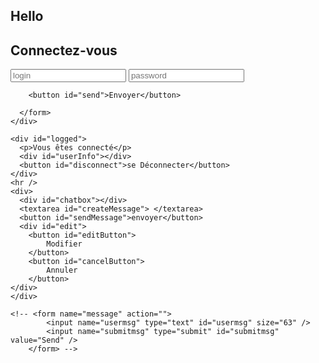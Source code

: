 <!DOCTYPE html>
<html lang="en">
  <head>
    <meta charset="UTF-8" />
    <meta name="viewport" content="width=device-width, initial-scale=1.0" />
    <title>Chat3Wa</title>
    <link rel="stylesheet" href="css/style.css" />
    <link rel="stylesheet" href="https://cdn.simplecss.org/simple.min.css" />
  </head>
  <body>
    <h2>Hello</h2>
    <p id="msg"></p>
    <div id="logout">
      <h2>Connectez-vous</h2>
      <form>
        <input type="text" placeholder="login" id="login" />
        <input type="text" placeholder="password" id="password" />

        <button id="send">Envoyer</button>

      </form>
    </div>

    <div id="logged">
      <p>Vous êtes connecté</p>
      <div id="userInfo"></div>
      <button id="disconnect">se Déconnecter</button>
    </div>
    <hr />
    <div>
      <div id="chatbox"></div>
      <textarea id="createMessage"> </textarea>
      <button id="sendMessage">envoyer</button>
      <div id="edit">
        <button id="editButton">
            Modifier
        </button>
        <button id="cancelButton">
            Annuler
        </button>
    </div>
    </div>

    <!-- <form name="message" action="">
            <input name="usermsg" type="text" id="usermsg" size="63" />
            <input name="submitmsg" type="submit" id="submitmsg" value="Send" />
        </form> -->
  </body>
  <script type="module" src="js/message.js"></script>
  <script type="module" src="js/index.js"></script>
</html>
